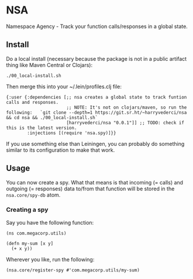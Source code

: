 # NSA
Namespace Agency - Track your function calls/responses in a global state.

## Install
Do a local install (necessary because the package is not in a public artifact
thing like Maven Central or Clojars):

```
./00_local-install.sh
```

Then merge this into your ~/.lein/profiles.clj file:

```
{:user {:dependencies [;; nsa creates a global state to track funtion calls and responses.
                       ;; NOTE: It's not on clojars/maven, so run the following:   `git clone --depth=1 https://git.sr.ht/~harryvederci/nsa && cd nsa && ./00_local-install.sh`
                       [harryvederci/nsa "0.0.1"]] ;; TODO: check if this is the latest version.
        :injections [(require 'nsa.spy)]}}
```

If you use something else than Leiningen, you can probably do something similar
to its configuration to make that work.


## Usage
You can now create a spy. What that means is that incoming (= calls) and
outgoing (= responses) data to/from that function will be stored in the
`nsa.core/spy-db` atom.

### Creating a spy
Say you have the following function:
```
(ns com.megacorp.utils)

(defn my-sum [x y]
  (+ x y))
```

Wherever you like, run the following:
```
(nsa.core/register-spy #'com.megacorp.utils/my-sum)
```
